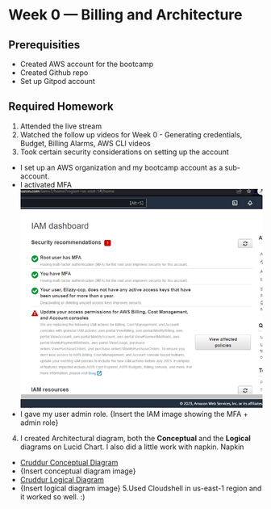 # Week 0 — Billing and Architecture

## Prerequisities
 - Created AWS account for the bootcamp
 - Created Github repo
 - Set up Gitpod account 

## Required Homework
1. Attended the live stream
2. Watched the follow up videos for Week 0 - Generating credentials, Budget, Billing Alarms, AWS CLI videos
3. Took certain security considerations on setting up the account
  - I set up an AWS organization and my bootcamp account as a sub-account.
  - I activated MFA
  ![Security considerations for my user account](assets/Week%200-IAM%20security%20recommendations.png)
  - I gave my user admin role.
{Insert the IAM image showing the MFA + admin role}
4. I created Architectural diagram, both the **Conceptual** and the **Logical** diagrams on Lucid Chart. I also did a little work with napkin.
Napkin
  - [Cruddur Conceptual Diagram](https://lucid.app/lucidchart/d0099a6b-c439-49d6-9cd0-6ae210eb165e/edit?invitationId=inv_542f629e-965d-4657-8013-154f306e223e)
  - {Insert conceptual diagram image}
  - [Cruddur Logical Diagram](https://lucid.app/lucidchart/a5a64e5f-b0f1-40a0-88d6-8ce213c7d2e0/edit?viewport_loc=63%2C-255%2C3469%2C1747%2C0_0&invitationId=inv_55f3b14f-5f06-4c63-84af-845bfaaf1f5d)
 - {Insert logical diagram image}
5.Used Cloudshell in us-east-1 region and it worked so well. :)
